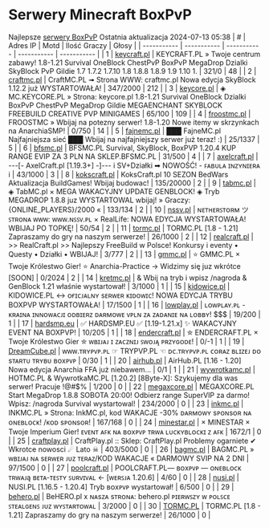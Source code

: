 
# Serwery Minecraft BoxPvP
Najlepsze [serwery BoxPvP](https://mcserwery.pl/serwery/minecraft/tryb/BoxPvP)
Ostatnia aktualizacja 2024-07-13 05:38
| # | Adres IP | Motd | Ilość Graczy | Głosy |
| ----------- | ----------- | ----------- | ----------- | ----------- |
| 1 | 	[keycraft.pl](https://mcserwery.pl/serwery/minecraft/255/) | KEYCRAFT.PL » Twoje centrum zabawy! 1.8-1.21 Survival OneBlock ChestPvP BoxPvP MegaDrop Dzialki SkyBlock PvP Gildie 1.7 1.7.2 1.7.10 1.8 1.8.8 1.8.9 1.9 1.10 1. | 321/0 | 48 |
| 2 | 	[craftmc.pl](https://mcserwery.pl/serwery/minecraft/87/) | CraftMC.PL ➟ Strona WWW: craftmc.pl Nowa edycja SkyBlock 1.12.2 już WYSTARTOWAŁA! | 347/2000 | 212 |
| 3 | 	[keycore.pl](https://mcserwery.pl/serwery/minecraft/252/) | ◈ MC.KEYCORE.PL » Strona: keycore.pl 1.8-1.21 Survival OneBlock Dzialki BoxPvP ChestPvP MegaDrop Gildie MEGAENCHANT SKYBLOCK FREEBUILD CREATIVE PVP MINIGAMES | 65/100 | 109 |
| 4 | 	[froostmc.pl](https://mcserwery.pl/serwery/minecraft/263/) |  FROOSTMC » Wbijaj na potezny serwer! 1.8-1.20 Nowe itemy w skrzynkach na AnarchiaSMP! | 0/750 | 14 |
| 5 | 	[fajnemc.pl](https://mcserwery.pl/serwery/minecraft/100/) | ███ FajneMC.pl  Najfajniejsza sieć ███ Wbijaj na najfajniejszy serwer już teraz! :) | 25/1337 | 5 |
| 6 | 	[bfsmc.pl](https://mcserwery.pl/serwery/minecraft/2/) | BFSMC.PL  Survival, SkyBlock, BoxPVP 1.20.4 KUP RANGE EVIP ZA 3 PLN NA SKLEP.BFSMC.PL | 31/500 | 4 |
| 7 | 	[axelcraft.pl](https://mcserwery.pl/serwery/minecraft/223/) | ---[- AxelCraft.pl [1.19.3+] -]--- i SV+Działki ➡ NOWOŚĆ! - ꜰᴀʙᴜʟᴀ ɪɴᴢʏɴɪᴇʀᴀ i | 43/1000 | 3 |
| 8 | 	[kokscraft.pl](https://mcserwery.pl/serwery/minecraft/1/) | KoksCraft.pl  10 SEZON BedWars Aktualizacja BuildGames! Wbijaj budowac! | 135/20000 | 2 |
| 9 | 	[tabmc.pl](https://mcserwery.pl/serwery/minecraft/3/) | ◈ TabMC.pl × MEGA WAKACYJNY UPDATE GENBLOCK!  ◈ Tryb MEGADROP 1.8.8 juz WYSTARTOWAL wbijaj! » Graczy: {ONLINE_PLAYERS}/2000 « | 133/134 | 2 |
| 10 | 	[nssv.pl](https://mcserwery.pl/serwery/minecraft/4/) | ɴᴇᴛʜᴇʀꜱᴛᴏʀᴍ ツ ꜱᴛʀᴏɴᴀ ᴡᴡᴡ: ᴡᴡᴡ.ɴꜱꜱᴠ.ᴘʟ  × RealLife: NOWA EDYCJA WYSTARTOWAŁA! WBIJAJ PO TOPKĘ! | 50/54 | 2 |
| 11 | 	[tormc.pl](https://mcserwery.pl/serwery/minecraft/35/) | TORMC.PL [1.8 - 1.21] Zapraszamy do gry na naszym serwerze! | 26/1000 | 2 |
| 12 | 	[realcraft.pl](https://mcserwery.pl/serwery/minecraft/63/) | >> RealCraft.pl >> Najlepszy FreeBuild w Polsce! Konkursy i eventy • Questy • Działki • WBIJAJ! | 3/777 | 2 |
| 13 | 	[gmmc.pl](https://mcserwery.pl/serwery/minecraft/292/) | ⭐ GMMC.PL × Twoje Królestwo Gier! ⭐ Anarchia-Practice -> Widzimy się juz wkrótce [SOON] | 0/2024 | 2 |
| 14 | 	[kretmc.pl](https://mcserwery.pl/serwery/minecraft/182/) | & Wbij na tryb i wpisz /nagroda & GenBlock 1.21 właśnie wystartował! | 3/1000 | 1 |
| 15 | 	[kidowice.pl](https://mcserwery.pl/serwery/minecraft/272/) | KIDOWICE.PL ↔ ᴏғɪᴄᴊᴀʟɴʏ sᴇʀᴡᴇʀ ᴋɪᴅᴏᴡɪᴄ! NOWA EDYCJA TRYBU BOXPVP WYSTARTOWAŁA! | 17/1500 | 1 |
| 16 | 	[lowplay.pl](https://mcserwery.pl/serwery/minecraft/378/) | ʟᴏᴡᴘʟᴀʏ.ᴘʟ - ᴋʀᴀɪɴᴀ ɪɴɴᴏᴡᴀᴄᴊɪ ᴏᴅʙɪᴇʀᴢ ᴅᴀʀᴍᴏᴡᴇ ᴠᴘʟɴ ᴢᴀ ᴢᴀᴅᴀɴɪᴇ ɴᴀ ʟᴏʙʙʏ! $$$ | 19/200 | 1 |
| 17 | 	[hardsmp.eu](https://mcserwery.pl/serwery/minecraft/621/) | ✅ HARDSMP.EU ✅ [1.19-1.21.x]  ✨ WAKACYJNY EVENT NA BOXPVP! | 10/205 | 1 |
| 18 | 	[endercraft.pl](https://mcserwery.pl/serwery/minecraft/58/) | ✮ ENDERCRAFT.PL × Twoje Królestwo Gier ✮ ᴡʙɪᴊᴀᴊ ɪ ᴢᴀᴄᴢɴɪᴊ ꜱᴡᴏᴊᴀ̨ ᴘʀᴢʏɢᴏᴅᴇ! | 0/-1 | 1 |
| 19 | 	[DreamCube.pl](https://mcserwery.pl/serwery/minecraft/240/) | ᴡᴡᴡ.ᴛʀʏᴘᴠᴘ.ᴘʟ ☞ TRYPVP.PL ☜ ᴅᴄ.ᴛʀʏᴘᴠᴘ.ᴘʟ ᴄᴏʀᴀᴢ ʙʟɪᴢᴇᴊ ᴅᴏ ѕᴛᴀʀᴛᴜ ᴛʀʏʙᴜ ʙᴏхᴘᴠᴘ | 0/30 | 1 |
| 20 | 	[airhub.pl](https://mcserwery.pl/serwery/minecraft/366/) | AirHub.PL [1.16 - 1.20]   Nowa edycja Anarchia FFA już niebawem... | 0/1 | 1 |
| 21 | 	[wywrotkamc.pl](https://mcserwery.pl/serwery/minecraft/6/) | HOTMC.PL & WywrotkaMC.PL [1.20.2] [8Byte-X]: Szykujemy dla was serwer! Pracuje !@#$% | 1/200 | 0 |
| 22 | 	[megaxcore.pl](https://mcserwery.pl/serwery/minecraft/7/) | MEGAXCORE.PL Start MegaDrop 1.8.8 SOBOTA 20:00! Odbierz range SuperVIP za darmo! Wpisz: /nagroda  Survival wystartowal! | 234/2000 | 0 |
| 23 | 	[inkmc.pl](https://mcserwery.pl/serwery/minecraft/15/) | INKMC.PL » Strona: InkMC.pl, kod WAKACJE -30%  ᴅᴀʀᴍᴏᴡʏ sᴘᴏɴsᴏʀ ɴᴀ ᴏɴᴇʙʟᴏᴄᴋ! /ᴋᴏᴅ sᴘᴏɴsᴏʀ! | 167/168 | 0 |
| 24 | 	[minestar.pl](https://mcserwery.pl/serwery/minecraft/23/) | × MINESTAR × Twoje Imperium Gier! ᴇᴠᴇɴᴛ ᴀꜰᴋ ɴᴀ ʙᴏxᴘᴠᴘ ᴛʀᴡᴀ  ʟᴜᴄᴋʏʙʟᴏᴄᴋɪ ᴢ ᴀꜰᴋ | 1672/1 | 0 |
| 25 | 	[craftplay.pl](https://mcserwery.pl/serwery/minecraft/25/) | CraftPlay.pl :: Sklep: CraftPlay.pl Problemy ogarniete ✔ Wkrotce nowosci ☄ Lato ☠ | 403/5000 | 0 |
| 26 | 	[bagmc.pl](https://mcserwery.pl/serwery/minecraft/61/) | BAGMC.PL » ᴡʙɪᴊᴀᴊ ɴᴀ sᴇʀᴡᴇʀ ᴊᴜᴢ ᴛᴇʀᴀᴢ/KOD WAKACJE « DARMOWY SVIP NA 2 DNI | 97/1500 | 0 |
| 27 | 	[poolcraft.pl](https://mcserwery.pl/serwery/minecraft/75/) | POOLCRAFT.PL— ʙᴏxᴘᴠᴘ — ᴏɴᴇʙʟᴏᴄᴋ ᴛʀᴡᴀᴊą ʙᴇᴛᴀ-ᴛᴇꜱᴛʏ ꜱᴜʀᴠɪᴠᴀʟ <- [ᴡᴇʀꜱᴊᴀ 1.20.6] | 4/60 | 0 |
| 28 | 	[nusi.pl](https://mcserwery.pl/serwery/minecraft/109/) | NUSI.PL [1.16.5 - 1.20.4] Tryb ʙᴏxᴘᴠᴘ wystartował! | 6/500 | 0 |
| 29 | 	[behero.pl](https://mcserwery.pl/serwery/minecraft/117/) | BeHERO.pl x ɴᴀsᴢᴀ sᴛʀᴏɴᴀ: behero.pl  ᴘɪᴇʀᴡꜱᴢʏ ᴡ ᴘᴏʟꜱᴄᴇ ꜱᴛᴇᴀʟɢᴇɴꜱ ᴊᴜᴢ ᴡʏꜱᴛᴀʀᴛᴏᴡᴀʟ | 3/2000 | 0 |
| 30 | 	[TORMC.PL](https://mcserwery.pl/serwery/minecraft/138/) | TORMC.PL [1.8 - 1.21] Zapraszamy do gry na naszym serwerze! | 26/1000 | 0 |
